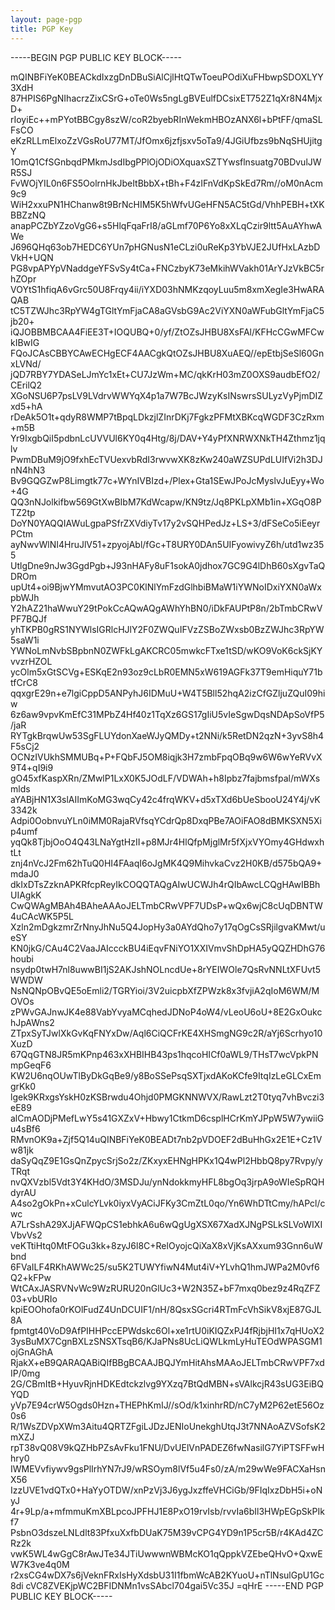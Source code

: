 ```yaml
---
layout: page-pgp
title: PGP Key
---
```


-----BEGIN PGP PUBLIC KEY BLOCK-----

mQINBFiYeK0BEACkdIxzgDnDBuSiAlCjlHtQTwToeuPOdiXuFHbwpSDOXLYY3XdH
87HPIS6PgNIhacrzZixCSrG+oTe0Ws5ngLgBVEulfDCsixET752Z1qXr8N4MjxD+
rIoyiEc++mPYotBBCgy8szW/coR2byebRInWekmHBOzANX6l+bPtFF/qmaSLFsCO
eKzRLLmElxoZzVGsRoU77MT/JfOmx6jzfjsxv5oTa9/4JGiUfbzs9bNqSHUjitgY
1OmQ1CfSGnbqdPMkmJsdIbgPPlOjODiOXquaxSZTYwsflnsuatg70BDvulJWR5SJ
FvWOjYIL0n6FS5OolrnHkJbeItBbbX+tBh+F4zIFnVdKpSkEd7Rm//oM0nAcm9c9
WiH2xxuPN1HChanw8t9BrNcHIM5K5hWfvUGeHFN5AC5tGd/VhhPEBH+tXKBBZzNQ
anapPCZbYZzoVgG6+s5HlqFqaFrI8/aGLmf70P6Yo8xXLqCzir9ltt5AuAYhwAWe
J696QHq63ob7HEDC6YUn7pHGNusN1eCLzi0uReKp3YbVJE2JUfHxLAzbDVkH+UQN
PG8vpAPYpVNaddgeYFSvSy4tCa+FNCzbyK73eMkihWVakh01ArYJzVkBC5rhZOpr
VOYtS1hfiqA6vGrc50U8Frqy4ii/iYXD03hNMKzqoyLuu5m8xmXegIe3HwARAQAB
tC5TZWJhc3RpYW4gTGltYmFjaCA8aGVsbG9Ac2ViYXN0aWFubGltYmFjaC5jb20+
iQJOBBMBCAA4FiEE3T+IOQUBQ+0/yf/ZtOZsJHBU8XsFAl/KFHcCGwMFCwkIBwIG
FQoJCAsCBBYCAwECHgECF4AACgkQtOZsJHBU8XuAEQ//epEtbjSeSl60GnxLVNd/
jQD7RBY7YDASeLJmYc1xEt+CU7JzWm+MC/qkKrH03mZ0OXS9audbEfO2/CErilQ2
XGoNSU6P7psLV9LVdrvWWYqX4p1a7W7BcJWzyKsINswrsSULyzVyPjmDIZxd5+hA
rDeAk5O1t+qdyR8WMP7tBpqLDkzjlZInrDKj7FgkzPFMtXBKcqWGDF3CzRxm+m5B
Yr9IxgbQiI5pdbnLcUVVUl6KY0q4Htg/8j/DAV+Y4yPfXNRWXNkTH4Zthmz1jqlv
PwmDBuM9jO9fxhEcTVUexvbRdI3rwvwXK8zKw240aWZSUPdLUIfVi2h3DJnN4hN3
Bv9GQGZwP8Limgtk77c+WYnIVBIzd+/Plex+Gta1SEwJPoJcMyslvJuEyy+Wo+4G
QQ3nNJolkifbw569GtXwBIbM7KdWcapw/KN9tz/Jq8PKLpXMb1in+XGqO8PTZ2tp
DoYN0YAQQIAWuLgpaPSfrZXVdiyTv17y2vSQHPedJz+LS+3/dFSeCo5iEeyrPCtm
ayNwvWlNI4HruJlV51+zpyojAbl/fGc+T8URY0DAn5UIFyowivyZ6h/utd1wz355
UtlgDne9nJw3GgdPgb+J93nHAFy8uF1sokA0jdhox7GC9G4lDhB60sXgvTaQDROm
upUt4+oi9BjwYMmvutAO3PC0KlNlYmFzdGlhbiBMaW1iYWNoIDxiYXN0aWxpbWJh
Y2hAZ21haWwuY29tPokCcAQwAQgAWhYhBN0/iDkFAUPtP8n/2bTmbCRwVPF7BQJf
yhTKPB0gRS1NYWlsIGRlcHJlY2F0ZWQuIFVzZSBoZWxsb0BzZWJhc3RpYW5saW1i
YWNoLmNvbSBpbnN0ZWFkLgAKCRC05mwkcFTxe1tSD/wKO9VoK6ckSjKYvvzrHZOL
ycOlm5xGtSCVg+ESKqE2n93oz9cLbR0EMN5xW619AGFk37T9emHiquY71btfCrC8
qqxgrE29n+e7lgiCppD5ANPyhJ6IDMuU+W4T5Bll52hqA2izCfGZljuZQuI09hiw
6z6aw9vpvKmEfC31MPbZ4Hf40z1TqXz6GS17gIiU5vIeSgwDqsNDApSoVfP5/jaR
RYTgkBrqwUw53SgFLUYdonXaeWJyQMDy+t2NNi/k5RetDN2qzN+3yvS8h4F5sCj2
OCNzIVUkhSMMUBq+P+FQbFJ5OM8iqjk3H7zmbFpqOBq9w6W6wYeRVvX9T4+qI9i9
gO45xfKaspXRn/ZMwlP1LxX0K5JOdLF/VDWAh+h8Ipbz7fajbmsfpal/mWXsmlds
aYABjHN1X3slAIImKoMG3wqCy42c4frqWKV+d5xTXd6bUeSbooU24Y4j/vK3342k
Adpi0OobnvuYLn0iMM0RajaRVfsqYCdrQp8DxqPBe7AOiFAO8dBMKSXN5Xip4umf
yqQk8TjbjOoO4Q43LNaYgtHzII+p8MJr4HlQfpMjglMr5fXjxVYOmy4GHdwxhtLt
znj4nVcJ2Fm62hTuQ0HI4FAaqI6oJgMK4Q9MihvkaCvz2H0KB/d575bQA9+mdaJ0
dkIxDTsZzknAPKRfcpReyIkCOQQTAQgAIwUCWJh4rQIbAwcLCQgHAwIBBhUIAgkK
CwQWAgMBAh4BAheAAAoJELTmbCRwVPF7UDsP+wQx6wjC8cUqDBNTW4uCAcWK5P5L
Xzln2mDgkzmrZrNnyJhNu5Q4JopHy3a0AYdQho7y17qOgCsSRjilgvaKMwt/ueSY
KN0jkG/CAu4C2VaaJAIccckBU4iEqvFNiYO1XXIVmvShDpHA5yQQZHDhG76houbi
nsydp0twH7nl8uwwBI1jS2AKJshNOLncdUe+8rYEIWOle7QsRvNNLtXFUvt5WWDW
NsNQNpOBvQE5oEmli2/TGRYioi/3V2uicpbXfZPWzk8x3fvjiA2qIoM6WM/MOVOs
zPWvGAJnwJK4e88VabYvyaMCqhedJDNoP4oW4/vLeoU6oU+8E2GxOukchJpAWns2
ZTpxSyTJwlXkGvKqFNYxDw/Aql6CiQCFrKE4XHSmgNG9c2R/aYj6Scrhyo10XuzD
67QqGTN8JR5mKPnp463xXHBIHB43ps1hqcoHICf0aWL9/THsT7wcVpkPNmpGeqF6
KW2U6nqOUwTlByDkGqBe9/y8BoSSePsqSXTjxdAKoKCfe9ItqIzLeGLCxEmgrKk0
lgek9KRxgsYskH0zKSBrwdu4Ohjd0PMGKNNWVX/RawLzt2T0tyq7vhBvczi3eE89
alCmAODjPMefLwY5s41GXZxV+Hbwy1CtkmD6csplHCrKmYJPpW5W7ywiiGu4sBf6
RMvnOK9a+Zjf5Q14uQINBFiYeK0BEADt7nb2pVDOEF2dBuHhGx2E1E+Cz1Vw81jk
daSyQqZ9E1GsQnZpycSrjSo2z/ZKxyxEHNgHPKx1Q4wPl2HbbQ8py7Rvpy/yTRqt
nvQXVzbl5Vdt3Y4KHdO/3MSDJu/ynNdokkmyHFL8bgOq3jrpA9oWIeSpRQHdyrAU
A4so2gOkPn+xCulcYLvk0iyxVyACiJFKy3CmZtL0qo/Yn6WhDTtCmy/hAPcl/cwc
A7LrSshA29XJjAFWQpCS1ebhkA6u6wQgUgXSX67XadXJNgPSLkSLVoWIXIVbvVs2
veKTtiHtq0MtFOGu3kk+8zyJ6l8C+RelOyojcQiXaX8xVjKsAXxum93Gnn6uWbnd
6FVaILF4RKhAWWc25/su5K2TUWYfiwN4Mut4iV+YLvhQ1hmJWPa2M0vf6Q2+kFPw
WtCAxJASRVNvWc9WzRURU20nGlUc3+W2N35Z+bF7mxq0bez9z4RqZFZ03+vbURIo
kpiEOOhofa0rKOlFudZ4UnDCUIF1/nH/8QsxSGcri4RTmFcVhSikV8xjE87GJL8A
fpmtgt40VoD9AfPIHHPccEPWdskc6Ol+xe1rtU0iKIQZxPJ4fRjbjHI1x7qHUoX2
3ysBuMX7CgnBXLzSNSXTsqB6/KJaPNs8UcLiQWLkmLyHuTEOdWPASGM1ojGnAGhA
RjakX+eB9QARAQABiQIfBBgBCAAJBQJYmHitAhsMAAoJELTmbCRwVPF7xdIP/0mg
2G/CBmItB+HyuvRjnHDKEdtckzlvg9YXzq7BtQdMBN+sVAlkcjR43sUG3EiBQYQD
yVp7E94crW5Ogds0Hzn+THEPhKmIJ//sOd/k1xinhrRD/nC7yM2P62etE56Oz0s6
R/1WsZDVpXWm3Aitu4QRTZFgiLJDzJENIoUnekghUtqJ3t7NNAoAZVSofsK2mXZJ
rpT38vQ08V9kQZHbPZsAvFku1FNU/DvUElVnPADEZ6fwNasilG7YiPTSFFwHhry0
IWMEVvfiywv9gsPlIrhYN7rJ9/wRSOym8lVf5u4Fs0/zA/m29wWe9FACXaHsnX56
IzzUVE1vdQTx0+HaYyOTDW/xnPzVj3J6ygJxzffeVHCiGb/9FIqIxzDbH5i+oNyJ
4r+9Lp/a+mfmmuKmXBLpcoJPFHJ1E8PxO19rvIsb/rvvIa6bIl3HWpEGpSkPIkf7
PsbnO3dszeLNLdlt83PfxuXxfbDUaK75M39vCPG4YD9n1P5cr5B/r4KAd4ZCRz2k
vwK5WL4wGgC8rAwJTe34JTiUwwwnWBMcKO1qQppkVZEbeQHvO+QxwEW7K3ve4q0M
r2xsCG4wDX7s6jVeknFRxIsHyXdsbU31I1fbmWcAB2KYuoU+nTlNsulGpU1Gc8di
cVC8ZVEKjpWC2BFIDNMn1vsSAbcl704gai5Vc35J
=qHrE
-----END PGP PUBLIC KEY BLOCK-----
